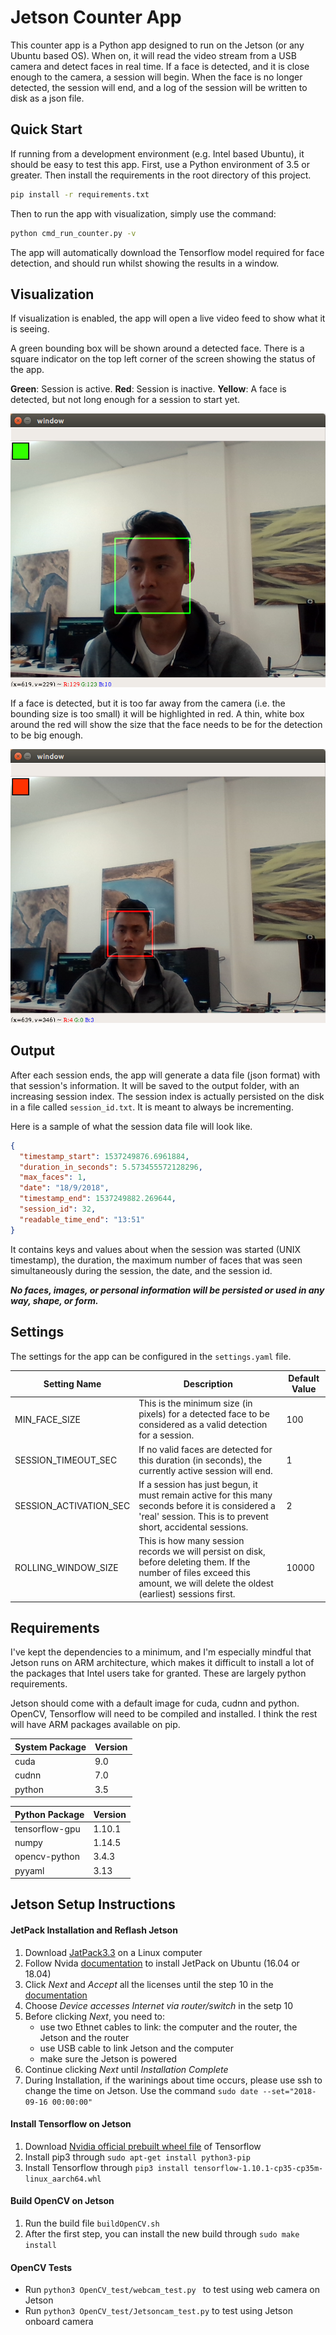 # Jetson Counter App

This counter app is a Python app designed to run on the Jetson (or any Ubuntu based OS). When on, it will read the video stream from a USB camera and detect faces in real time. If a face is detected, and it is close enough to the camera, a session will begin. When the face is no longer detected, the session will end, and a log of the session will be written to disk as a json file.

## Quick Start

If running from a development environment (e.g. Intel based Ubuntu), it should be easy to test this app. First, use a Python environment of 3.5 or greater. Then install the requirements in the root directory of this project.

```bash
pip install -r requirements.txt
```

Then to run the app with visualization, simply use the command:

```bash
python cmd_run_counter.py -v
```

The app will automatically download the Tensorflow model required for face detection, and should run whilst showing the results in a window.

## Visualization

If visualization is enabled, the app will open a live video feed to show what it is seeing.

A green bounding box will be shown around a detected face. There is a square indicator on the top left corner of the screen showing the status of the app.

**Green**: Session is active.
**Red**: Session is inactive.
**Yellow**: A face is detected, but not long enough for a session to start yet.

![pic_green](images/pic_green.png)

If a face is detected, but it is too far away from the camera (i.e. the bounding size is too small) it will be highlighted in red. A thin, white box around the red will show the size that the face needs to be for the detection to be big enough.

![pic_red](images/pic_red.png)

## Output

After each session ends, the app will generate a data file (json format) with that session's information. It will be saved to the output folder, with an increasing session index. The session index is actually persisted on the disk in a file called `session_id.txt`. It is meant to always be incrementing.

Here is a sample of what the session data file will look like.

```json
{
  "timestamp_start": 1537249876.6961884,
  "duration_in_seconds": 5.573455572128296,
  "max_faces": 1,
  "date": "18/9/2018",
  "timestamp_end": 1537249882.269644,
  "session_id": 32,
  "readable_time_end": "13:51"
}
```

It contains keys and values about when the session was started (UNIX timestamp), the duration, the maximum number of faces that was seen simultaneously during the session, the date, and the session id.

***No faces, images, or personal information will be persisted or used in any way, shape, or form.***

## Settings

The settings for the app can be configured in the `settings.yaml` file.

| Setting Name           | Description                                                  | Default Value |
| ---------------------- | ------------------------------------------------------------ | ------------- |
| MIN_FACE_SIZE          | This is the minimum size (in pixels) for a detected face to be considered as a valid detection for a session. | 100           |
| SESSION_TIMEOUT_SEC    | If no valid faces are detected for this duration (in seconds), the currently active session will end. | 1             |
| SESSION_ACTIVATION_SEC | If a session has just begun, it must remain active for this many seconds before it is considered a 'real' session. This is to prevent short, accidental sessions. | 2             |
| ROLLING_WINDOW_SIZE    | This is how many session records we will persist on disk, before deleting them. If the number of files exceed this amount, we will delete the oldest (earliest) sessions first. | 10000         |

## Requirements

I've kept the dependencies to a minimum, and I'm especially mindful that Jetson runs on ARM architecture, which makes it difficult to install a lot of the packages that Intel users take for granted. These are largely python requirements.

Jetson should come with a default image for cuda, cudnn and python. OpenCV, Tensorflow will need to be compiled and installed. I think the rest will have ARM packages available on pip.

| System Package | Version |
| -------------- | ------- |
| cuda           | 9.0     |
| cudnn          | 7.0     |
| python         | 3.5     |

| Python Package | Version |
| -------------- | ------- |
| tensorflow-gpu | 1.10.1  |
| numpy          | 1.14.5  |
| opencv-python  | 3.4.3   |
| pyyaml         | 3.13    |

## Jetson Setup Instructions

#### JetPack Installation and Reflash Jetson

1. Download [JatPack3.3](https://developer.nvidia.com/embedded/downloads#?search=jetpack%203.3) on a Linux computer
2. Follow Nvida [documentation](https://docs.nvidia.com/jetpack-l4t/index.html#jetpack/4.0ea/install.htm%3FTocPath%3D_____3) to install JetPack on Ubuntu (16.04 or 18.04)
3. Click *Next* and *Accept* all the licenses until the step 10 in the [documentation](https://docs.nvidia.com/jetpack-l4t/index.html#jetpack/4.0ea/install.htm%3FTocPath%3D_____3)
4. Choose *Device accesses Internet via router/switch* in the setp 10
5. Before clicking *Next*, you need to:
   - use two Ethnet cables to link: the computer and the router, the Jetson and the router
   - use USB cable to link Jetson and the computer
   - make sure the Jetson is powered
6. Continue clicking *Next* until *Installation Complete*
7. During Installation, if the warinings about time occurs, please use ssh to change the time on Jetson. Use the command `sudo date --set="2018-09-16 00:00:00"`



#### Install Tensorflow on Jetson

1. Download [Nvidia official prebuilt wheel file](https://nvidia.app.box.com/v/TF1101-Py35-wTRT) of Tensorflow
2. Install pip3 through `sudo apt-get install python3-pip`
3. Install Tensorflow through `pip3 install tensorflow-1.10.1-cp35-cp35m-linux_aarch64.whl`

#### Build OpenCV on Jetson

1. Run the build file `buildOpenCV.sh`
2. After the first step, you can install the new build through `sudo make install`

#### OpenCV Tests

- Run `python3 OpenCV_test/webcam_test.py ` to test using web camera on Jetson
- Run `python3 OpenCV_test/Jetsoncam_test.py` to test using Jetson onboard camera

